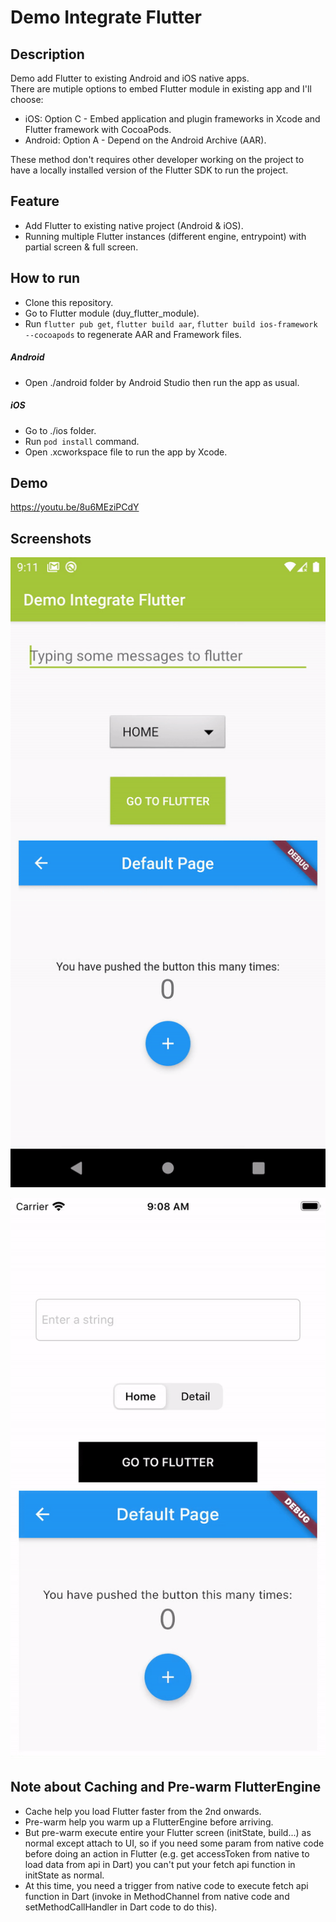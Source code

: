 # Demo Integrate Flutter

## Description

Demo add Flutter to existing Android and iOS native apps.<br/>
There are mutiple options to embed Flutter module in existing app and I'll choose:<br/>

- iOS: Option C - Embed application and plugin frameworks in Xcode and Flutter framework with CocoaPods.
- Android: Option A - Depend on the Android Archive (AAR).
  <br/>

These method don't requires other developer working on the project to have a locally installed version of the Flutter SDK to run the project.

## Feature

- Add Flutter to existing native project (Android & iOS).
- Running multiple Flutter instances (different engine, entrypoint) with partial screen & full screen.

## How to run

- Clone this repository.
- Go to Flutter module (duy_flutter_module).
- Run `flutter pub get`, `flutter build aar`, `flutter build ios-framework --cocoapods` to regenerate AAR and Framework files.

##### Android

- Open ./android folder by Android Studio then run the app as usual.

##### iOS

- Go to ./ios folder.
- Run `pod install` command.
- Open .xcworkspace file to run the app by Xcode.

## Demo

https://youtu.be/8u6MEziPCdY

## Screenshots

![android](screenshots/android.gif)

![ios](screenshots/ios.gif)

## Note about Caching and Pre-warm FlutterEngine

- Cache help you load Flutter faster from the 2nd onwards.
- Pre-warm help you warm up a FlutterEngine before arriving.
- But pre-warm execute entire your Flutter screen (initState, build...) as normal except attach to UI, so if you need some param from native code before doing an action in Flutter (e.g. get accessToken from native to load data from api in Dart) you can't put your fetch api function in initState as normal.
- At this time, you need a trigger from native code to execute fetch api function in Dart (invoke in MethodChannel from native code and setMethodCallHandler in Dart code to do this).
